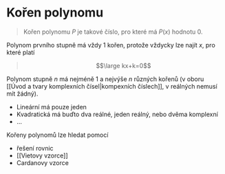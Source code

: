# Kořen polynomu
> Kořen polynomu $P$ je takové číslo, pro které má $P(x)$ hodnotu 0.

Polynom prvního stupně má vždy 1 kořen, protože vždycky lze najít $x$, pro které platí
> $$\large kx+k=0$$

Polynom stupně $n$ má nejméně 1 a nejvýše $n$ různých kořenů (v oboru [[Úvod a tvary komplexních čísel|kompexních číslech]], v reálných nemusí mít žádný).
- Lineární má pouze jeden
- Kvadratická má buďto dva reálné, jeden reálný, nebo dvěma komplexní
- ...

Kořeny polynomů lze hledat pomocí
- řešení rovnic
- [[Vietovy vzorce]]
- Cardanovy vzorce